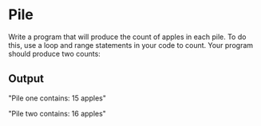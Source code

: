 # Pile

Write a program that will produce the count of apples in each pile. To do this, use a loop and range statements in your code to count. Your program should produce two counts:

## Output

"Pile one contains: 15 apples"

"Pile two contains: 16 apples"
